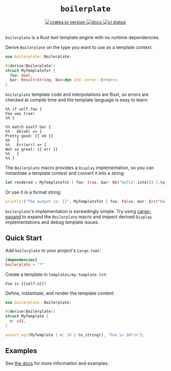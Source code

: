 <h1 align="center"><code>boilerplate</code></h1>

<div align="center">
  <a href="https://crates.io/crates/boilerplate">
    <img src="https://img.shields.io/crates/v/boilerplate.svg" alt="crates.io version">
  </a>
  <a href="https://docs.rs/boilerplate/latest/boilerplate/">
    <img src="https://img.shields.io/crates/v/boilerplate?color=blue&label=docs" alt="docs">
  </a>
  <a href="https://github.com/casey/boilerplate/actions">
    <img src="https://github.com/casey/boilerplate/workflows/CI/badge.svg" alt="ci status">
  </a>
</div>

<br>

`boilerplate` is a Rust text template engine with no runtime dependencies.

Derive `Boilerplate` on the type you want to use as a template context:

```rust
use boilerplate::Boilerplate;

#[derive(Boilerplate)]
struct MyTemplateTxt {
  foo: bool,
  bar: Result<String, Box<dyn std::error::Error>>,
}
```

`boilerplate` template code and interpolations are Rust, so errors are checked
at compile time and the template language is easy to learn:

```text
%% if self.foo {
Foo was true!
%% }

%% match &self.bar {
%%   Ok(ok) => {
Pretty good: {{ ok }}
%%   }
%%   Err(err) => {
Not so great: {{ err }}
%%   }
%% }
```

The `Boilerplate` macro provides a `Display` implementation, so you can
instantiate a template context and convert it into a string:

```rust
let rendered = MyTemplateTxt { foo: true, bar: Ok("hello".into()) }.to_string();
```

Or use it in a format string:

```rust
println!("The output is: {}", MyTemplateTxt { foo: false, bar: Err("hello".into()) });
```

`boilerplate`'s implementation is exceedingly simple. Try using
[cargo-expand](https://github.com/dtolnay/cargo-expand) to expand the
`Boilerplate` macro and inspect derived `Display` implementations and debug
template issues.

Quick Start
-----------

Add `boilerplate` to your project's `Cargo.toml`:

```toml
[dependencies]
boilerplate = "*"
```

Create a template in `templates/my-template.txt`:

```text
Foo is {{self.n}}!
```

Define, instantiate, and render the template context:

```rust
use boilerplate::Boilerplate;

#[derive(Boilerplate)]
struct MyTemplate {
  n: u32,
}

assert_eq!(MyTemplate { n: 10 }.to_string(), "Foo is 10!\n");
```

Examples
--------

See [the docs](https://docs.rs/boilerplate/latest/boilerplate/) for more information and examples.

